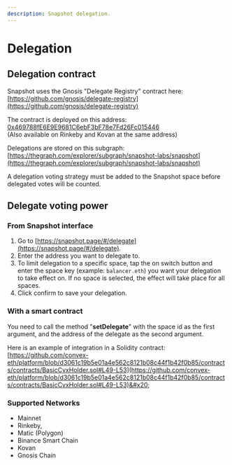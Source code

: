 ```yaml
---
description: Snapshot delegation.
---
```


# Delegation

## Delegation contract

Snapshot uses the Gnosis "Delegate Registry" contract here:\
[https://github.com/gnosis/delegate-registry](https://github.com/gnosis/delegate-registry)

The contract is deployed on this address: [0x469788fE6E9E9681C6ebF3bF78e7Fd26Fc015446](https://etherscan.io/address/0x469788fE6E9E9681C6ebF3bF78e7Fd26Fc015446#code)\
(Also available on Rinkeby and Kovan at the same address)

Delegations are stored on this subgraph:\
[https://thegraph.com/explorer/subgraph/snapshot-labs/snapshot](https://thegraph.com/explorer/subgraph/snapshot-labs/snapshot)

A delegation voting strategy must be added to the Snapshot space before delegated votes will be counted.

## Delegate voting power

### From Snapshot interface

1. Go to [https://snapshot.page/#/delegate](https://snapshot.page/#/delegate).
2. Enter the address you want to delegate to.
3. To limit delegation to a specific space, tap the on switch button and enter the space key (example: `balancer.eth`) you want your delegation to take effect on. If no space is selected, the effect will take place for all spaces.
4. Click confirm to save your delegation.



### With a smart contract

You need to call the method "**setDelegate**" with the space id as the first argument, and the address of the delegate as the second argument.&#x20;

Here is an example of integration in a Solidity contract: [https://github.com/convex-eth/platform/blob/d3061c19b5e01a4e562c8121b08c44f1b42f0b85/contracts/contracts/BasicCvxHolder.sol#L49-L53](https://github.com/convex-eth/platform/blob/d3061c19b5e01a4e562c8121b08c44f1b42f0b85/contracts/contracts/BasicCvxHolder.sol#L49-L53)&#x20;



### Supported Networks

* Mainnet
* Rinkeby,&#x20;
* Matic (Polygon)
* Binance Smart Chain
* Kovan
* Gnosis Chain
